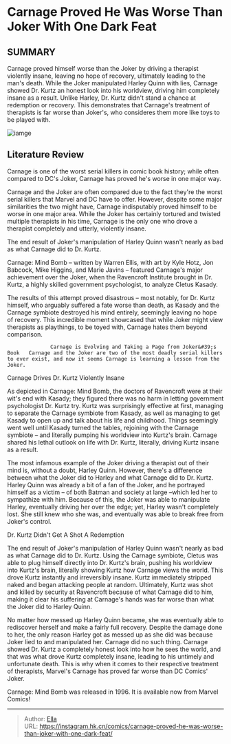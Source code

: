 # Carnage Proved He Was Worse Than Joker With One Dark Feat


## SUMMARY 



  Carnage proved himself worse than the Joker by driving a therapist violently insane, leaving no hope of recovery, ultimately leading to the man&#39;s death.   While the Joker manipulated Harley Quinn with lies, Carnage showed Dr. Kurtz an honest look into his worldview, driving him completely insane as a result.   Unlike Harley, Dr. Kurtz didn&#39;t stand a chance at redemption or recovery. This demonstrates that Carnage&#39;s treatment of therapists is far worse than Joker&#39;s, who consideres them more like toys to be played with.  

![iamge](https://static1.srcdn.com/wordpress/wp-content/uploads/2023/12/jokarnage.jpg)

## Literature Review

Carnage is one of the worst serial killers in comic book history; while often compared to DC&#39;s Joker, Carnage has proved he&#39;s worse in one major way.




Carnage and the Joker are often compared due to the fact they&#39;re the worst serial killers that Marvel and DC have to offer. However, despite some major similarities the two might have, Carnage indisputably proved himself to be worse in one major area. While the Joker has certainly tortured and twisted multiple therapists in his time, Carnage is the only one who drove a therapist completely and utterly, violently insane.






The end result of Joker&#39;s manipulation of Harley Quinn wasn&#39;t nearly as bad as what Carnage did to Dr. Kurtz.




Carnage: Mind Bomb – written by Warren Ellis, with art by Kyle Hotz, Jon Babcock, Mike Higgins, and Marie Javins – featured Carnage&#39;s major achievement over the Joker, when the Ravencroft Institute brought in Dr. Kurtz, a highly skilled government psychologist, to analyze Cletus Kasady.



          

The results of this attempt proved disastrous – most notably, for Dr. Kurtz himself, who arguably suffered a fate worse than death, as Kasady and the Carnage symbiote destroyed his mind entirely, seemingly leaving no hope of recovery. This incredible moment showcased that while Joker might view therapists as playthings, to be toyed with, Carnage hates them beyond comparison.




                  Carnage is Evolving and Taking a Page from Joker&#39;s Book   Carnage and the Joker are two of the most deadly serial killers to ever exist, and now it seems Carnage is learning a lesson from the Joker.   


 Carnage Drives Dr. Kurtz Violently Insane 


          

As depicted in Carnage: Mind Bomb, the doctors of Ravencroft were at their wit&#39;s end with Kasady; they figured there was no harm in letting government psychologist Dr. Kurtz try. Kurtz was surprisingly effective at first, managing to separate the Carnage symbiote from Kasady, as well as managing to get Kasady to open up and talk about his life and childhood. Things seemingly went well until Kasady turned the tables, rejoining with the Carnage symbiote – and literally pumping his worldview into Kurtz&#39;s brain. Carnage shared his lethal outlook on life with Dr. Kurtz, literally, driving Kurtz insane as a result.




The most infamous example of the Joker driving a therapist out of their mind is, without a doubt, Harley Quinn. However, there&#39;s a difference between what the Joker did to Harley and what Carnage did to Dr. Kurtz. Harley Quinn was already a bit of a fan of the Joker, and he portrayed himself as a victim – of both Batman and society at large –which led her to sympathize with him. Because of this, the Joker was able to manipulate Harley, eventually driving her over the edge; yet, Harley wasn&#39;t completely lost. She still knew who she was, and eventually was able to break free from Joker&#39;s control.



 Dr. Kurtz Didn&#39;t Get A Shot A Redemption 


          

The end result of Joker&#39;s manipulation of Harley Quinn wasn&#39;t nearly as bad as what Carnage did to Dr. Kurtz. Using the Carnage symbiote, Cletus was able to plug himself directly into Dr. Kurtz&#39;s brain, pushing his worldview into Kurtz&#39;s brain, literally showing Kurtz how Carnage views the world. This drove Kurtz instantly and irreversibly insane. Kurtz immediately stripped naked and began attacking people at random. Ultimately, Kurtz was shot and killed by security at Ravencroft because of what Carnage did to him, making it clear his suffering at Carnage&#39;s hands was far worse than what the Joker did to Harley Quinn.




No matter how messed up Harley Quinn became, she was eventually able to rediscover herself and make a fairly full recovery. Despite the damage done to her, the only reason Harley got as messed up as she did was because Joker lied to and manipulated her. Carnage did no such thing. Carnage showed Dr. Kurtz a completely honest look into how he sees the world, and that was what drove Kurtz completely insane, leading to his untimely and unfortunate death. This is why when it comes to their respective treatment of therapists, Marvel&#39;s Carnage has proved far worse than DC Comics&#39; Joker.



Carnage: Mind Bomb was released in 1996. It is available now from Marvel Comics!





---

> Author: [Ella](https://instagram.hk.cn/)  
> URL: https://instagram.hk.cn/comics/carnage-proved-he-was-worse-than-joker-with-one-dark-feat/  

